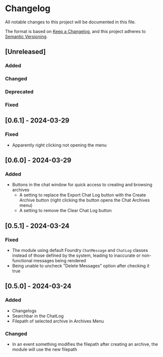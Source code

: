 <!-- markdownlint-configure-file {"MD024": { "siblings_only": true } } -->
# Changelog

All notable changes to this project will be documented in this file.

The format is based on [Keep a Changelog](https://keepachangelog.com/en/1.1.0/),
and this project adheres to [Semantic Versioning](https://semver.org/spec/v2.0.0.html).

## [Unreleased]

### Added

### Changed

### Deprecated

### Fixed

## [0.6.1] - 2024-03-29

### Fixed

- Apparently right clicking not opening the menu

## [0.6.0] - 2024-03-29

### Added

- Buttons in the chat window for quick access to creating and browsing archives
  - A setting to replace the Export Chat Log button with the Create Archive button (right clicking the button opens the Chat Archives menu)
  - A setting to remove the Clear Chat Log button

## [0.5.1] - 2024-03-24

### Fixed

- The module using default Foundry `ChatMessage` and `ChatLog` classes instead of those defined by the system, leading to inaccurate or non-functional messages being rendered
- Being unable to uncheck "Delete Messages" option after checking it true

## [0.5.0] - 2024-03-24

### Added

- Changelogs
- Searchbar in the ChatLog
- Filepath of selected archive in Archives Menu

### Changed

- In an event something modifies the filepath after creating an archive, the module will use the new filepath
